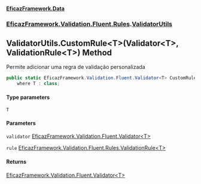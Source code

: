 #### [EficazFramework.Data](EficazFrameworkData.md 'EficazFramework Data')
### [EficazFramework.Validation.Fluent.Rules](EficazFrameworkData.md#EficazFramework_Validation_Fluent_Rules 'EficazFramework.Validation.Fluent.Rules').[ValidatorUtils](ValidatorUtils.md 'EficazFramework.Validation.Fluent.Rules.ValidatorUtils')
## ValidatorUtils.CustomRule&lt;T&gt;(Validator&lt;T&gt;, ValidationRule&lt;T&gt;) Method
Permite adicionar uma regra de validação personalizada  
```csharp
public static EficazFramework.Validation.Fluent.Validator<T> CustomRule<T>(this EficazFramework.Validation.Fluent.Validator<T> validator, EficazFramework.Validation.Fluent.Rules.ValidationRule<T> rule)
    where T : class;
```
#### Type parameters
<a name='EficazFramework_Validation_Fluent_Rules_ValidatorUtils_CustomRule_T_(EficazFramework_Validation_Fluent_Validator_T__EficazFramework_Validation_Fluent_Rules_ValidationRule_T_)_T'></a>
`T`  
  
#### Parameters
<a name='EficazFramework_Validation_Fluent_Rules_ValidatorUtils_CustomRule_T_(EficazFramework_Validation_Fluent_Validator_T__EficazFramework_Validation_Fluent_Rules_ValidationRule_T_)_validator'></a>
`validator` [EficazFramework.Validation.Fluent.Validator&lt;](Validator_T_.md 'EficazFramework.Validation.Fluent.Validator&lt;T&gt;')[T](ValidatorUtils_CustomRule_T_(Validator_T__ValidationRule_T_).md#EficazFramework_Validation_Fluent_Rules_ValidatorUtils_CustomRule_T_(EficazFramework_Validation_Fluent_Validator_T__EficazFramework_Validation_Fluent_Rules_ValidationRule_T_)_T 'EficazFramework.Validation.Fluent.Rules.ValidatorUtils.CustomRule&lt;T&gt;(EficazFramework.Validation.Fluent.Validator&lt;T&gt;, EficazFramework.Validation.Fluent.Rules.ValidationRule&lt;T&gt;).T')[&gt;](Validator_T_.md 'EficazFramework.Validation.Fluent.Validator&lt;T&gt;')  
  
<a name='EficazFramework_Validation_Fluent_Rules_ValidatorUtils_CustomRule_T_(EficazFramework_Validation_Fluent_Validator_T__EficazFramework_Validation_Fluent_Rules_ValidationRule_T_)_rule'></a>
`rule` [EficazFramework.Validation.Fluent.Rules.ValidationRule&lt;](ValidationRule_T_.md 'EficazFramework.Validation.Fluent.Rules.ValidationRule&lt;T&gt;')[T](ValidatorUtils_CustomRule_T_(Validator_T__ValidationRule_T_).md#EficazFramework_Validation_Fluent_Rules_ValidatorUtils_CustomRule_T_(EficazFramework_Validation_Fluent_Validator_T__EficazFramework_Validation_Fluent_Rules_ValidationRule_T_)_T 'EficazFramework.Validation.Fluent.Rules.ValidatorUtils.CustomRule&lt;T&gt;(EficazFramework.Validation.Fluent.Validator&lt;T&gt;, EficazFramework.Validation.Fluent.Rules.ValidationRule&lt;T&gt;).T')[&gt;](ValidationRule_T_.md 'EficazFramework.Validation.Fluent.Rules.ValidationRule&lt;T&gt;')  
  
#### Returns
[EficazFramework.Validation.Fluent.Validator&lt;](Validator_T_.md 'EficazFramework.Validation.Fluent.Validator&lt;T&gt;')[T](ValidatorUtils_CustomRule_T_(Validator_T__ValidationRule_T_).md#EficazFramework_Validation_Fluent_Rules_ValidatorUtils_CustomRule_T_(EficazFramework_Validation_Fluent_Validator_T__EficazFramework_Validation_Fluent_Rules_ValidationRule_T_)_T 'EficazFramework.Validation.Fluent.Rules.ValidatorUtils.CustomRule&lt;T&gt;(EficazFramework.Validation.Fluent.Validator&lt;T&gt;, EficazFramework.Validation.Fluent.Rules.ValidationRule&lt;T&gt;).T')[&gt;](Validator_T_.md 'EficazFramework.Validation.Fluent.Validator&lt;T&gt;')  
